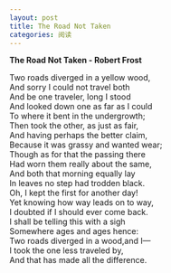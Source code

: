 ```yaml
---
layout: post
title: The Road Not Taken
categories: 阅读
---
```

**The Road Not Taken - Robert Frost**

Two roads diverged in a yellow wood,  
And sorry I could not travel both  
And be one traveler, long I stood  
And looked down one as far as I could  
To where it bent in the undergrowth;  
Then took the other, as just as fair,  
And having perhaps the better claim,  
Because it was grassy and wanted wear;  
Though as for that the passing there  
Had worn them really about the same,  
And both that morning equally lay  
In leaves no step had trodden black.  
Oh, I kept the first for another day!  
Yet knowing how way leads on to way,  
I doubted if I should ever come back.  
I shall be telling this with a sigh  
Somewhere ages and ages hence:  
Two roads diverged in a wood,and I—  
I took the one less traveled by,  
And that has made all the difference.  
